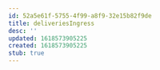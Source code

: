 ```yaml
---
id: 52a5e61f-5755-4f99-a8f9-32e15b82f9de
title: deliveriesIngress
desc: ''
updated: 1618573905225
created: 1618573905225
stub: true
---
```


